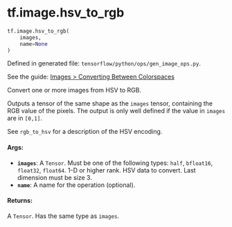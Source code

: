 <div itemscope itemtype="http://developers.google.com/ReferenceObject">
<meta itemprop="name" content="tf.image.hsv_to_rgb" />
<meta itemprop="path" content="Stable" />
</div>

# tf.image.hsv_to_rgb

``` python
tf.image.hsv_to_rgb(
    images,
    name=None
)
```



Defined in generated file: `tensorflow/python/ops/gen_image_ops.py`.

See the guide: [Images > Converting Between Colorspaces](../../../../api_guides/python/image.md#Converting_Between_Colorspaces)

Convert one or more images from HSV to RGB.

Outputs a tensor of the same shape as the `images` tensor, containing the RGB
value of the pixels. The output is only well defined if the value in `images`
are in `[0,1]`.

See `rgb_to_hsv` for a description of the HSV encoding.

#### Args:

* <b>`images`</b>: A `Tensor`. Must be one of the following types: `half`, `bfloat16`, `float32`, `float64`.
    1-D or higher rank. HSV data to convert. Last dimension must be size 3.
* <b>`name`</b>: A name for the operation (optional).


#### Returns:

A `Tensor`. Has the same type as `images`.